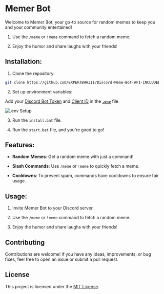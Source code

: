 # Memer Bot

Welcome to Memer Bot, your go-to source for random memes to keep you and your community entertained!

1. Use the `/meme` or `!meme` command to fetch a random meme.

2. Enjoy the humor and share laughs with your friends!

## Installation:

1. Clone the repository:

```bash
git clone https://github.com/EXPERTBHAIII/Discord-Meme-Bot-API-INCLUDED.git
```

2. Set up environment variables:

Add your [Discord Bot Token](https://iili.io/JsAxawv.png) and [Client ID](https://iili.io/JsAzLes.png) in the [**`.env`**](https://iili.io/JsAAXja.png) file.

  

![.env Setup](https://iili.io/JsAytgp.gif)

  

3. Run the `install.bat` file.


4. Run the `start.bat` file, and you're good to go!


## Features:

-  **Random Memes**: Get a random meme with just a command!

  

-  **Slash Commands**: Use `/meme` or `!meme` to quickly fetch a meme.

  

-  **Cooldowns**: To prevent spam, commands have cooldowns to ensure fair usage.

## Usage:

1. Invite Memer Bot to your Discord server.

2.  Use the  `/meme`  or  `!meme`  command to fetch a random meme.
    
3.  Enjoy the humor and share laughs with your friends!
  

## Contributing
Contributions are welcome! If you have any ideas, improvements, or bug fixes, feel free to open an issue or submit a pull request.

## License
This project is licensed under the [MIT License](https://github.com/EXPERTBHAIII/Memer/blob/main/LICENSE).
